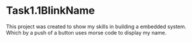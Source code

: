 # Task1.1BlinkName
This project was created to show my skills in building a embedded system. Which by a push of a button uses morse code to display my name.
